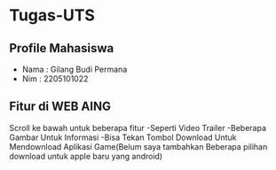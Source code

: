 # Tugas-UTS
## Profile Mahasiswa
- Nama : Gilang Budi Permana
- Nim  : 2205101022

## Fitur di WEB AING
Scroll ke bawah untuk beberapa fitur
-Seperti Video Trailer
-Beberapa Gambar Untuk Informasi
-Bisa Tekan Tombol Download Untuk Mendownload Aplikasi Game(Belum saya tambahkan Beberapa pilihan download untuk apple baru yang android)
